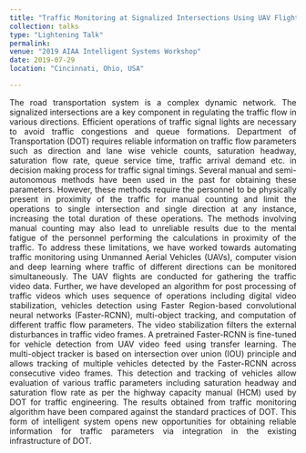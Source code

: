 ```yaml
---
title: "Traffic Monitoring at Signalized Intersections Using UAV Flight Operations, Computer Vision and Deep Learning Techniques"
collection: talks
type: "Lightening Talk"
permalink: 
venue: "2019 AIAA Intelligent Systems Workshop"
date: 2019-07-29
location: "Cincinnati, Ohio, USA"

---
```


<div style="text-align: justify"> 
The road transportation system is a complex dynamic network. The signalized intersections are a key component in regulating the traffic flow in various directions. Efficient operations of traffic signal lights are necessary to avoid traffic congestions and queue formations. Department of Transportation (DOT) requires reliable information on traffic flow parameters such as direction and lane wise vehicle counts, saturation headway, saturation flow rate, queue service time, traffic arrival demand etc. in decision making process for traffic signal timings. Several manual and semi-autonomous methods have been used in the past for obtaining these parameters.  However, these methods require the personnel to be physically present in proximity of the traffic for manual counting and limit the operations to single intersection and single direction at any instance, increasing the total duration of these operations. The methods involving manual counting may also lead to unreliable results due to the mental fatigue of the personnel performing the calculations in proximity of the traffic. To address these limitations, we have worked towards automating traffic monitoring using Unmanned Aerial Vehicles (UAVs), computer vision and deep learning where traffic of different directions can be monitored simultaneously. The UAV flights are conducted for gathering the traffic video data. Further, we have developed an algorithm for post processing of traffic videos which uses sequence of operations including digital video stabilization, vehicles detection using Faster Region-based convolutional neural networks (Faster-RCNN), multi-object tracking, and computation of different traffic flow parameters. The video stabilization filters the external disturbances in traffic video frames. A pretrained Faster-RCNN is fine-tuned for vehicle detection from UAV video feed using transfer learning. The multi-object tracker is based on intersection over union (IOU) principle and allows tracking of multiple vehicles detected by the Faster-RCNN across consecutive video frames. This detection and tracking of vehicles allow evaluation of various traffic parameters including saturation headway and saturation flow rate as per the highway capacity manual (HCM) used by DOT for traffic engineering. The results obtained from traffic monitoring algorithm have been compared against the standard practices of DOT. This form of intelligent system opens new opportunities for obtaining reliable information for traffic parameters via integration in the existing infrastructure of DOT. 
</div> 

